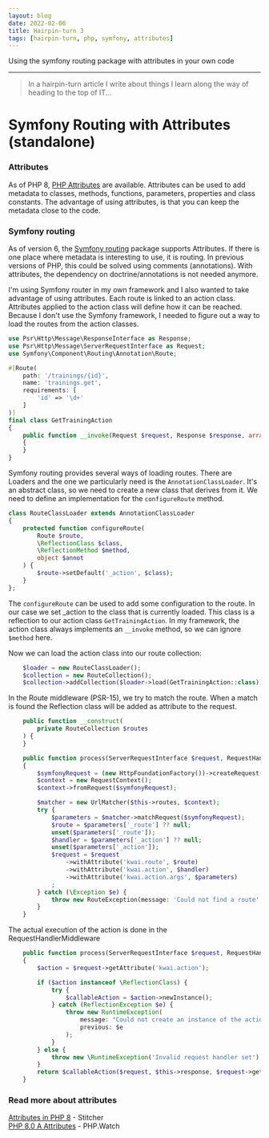 ```yaml
---
layout: blog
date: 2022-02-06
title: Hairpin-turn 3
tags: [hairpin-turn, php, symfony, attributes]
---
```


Using the symfony routing package with attributes in your own code

---

> In a hairpin-turn article I write about things I learn along the way of heading
> to the top of IT...

# Symfony Routing with Attributes (standalone)

### Attributes
As of PHP 8, [PHP Attributes](https://www.php.net/manual/en/language.attributes.overview.php) 
are available. Attributes can be used to add metadata to classes, methods, 
functions, parameters, properties and class constants. The advantage of using 
attributes, is that you can keep the metadata close to the code.

### Symfony routing
As of version 6, the [Symfony routing](https://symfony.com/doc/current/routing.html) 
package supports Attributes. If there is one place where metadata is interesting
to use, it is routing. In previous versions of PHP, this could be solved using
comments (annotations). With attributes, the dependency on doctrine/annotations
is not needed anymore.

I'm using Symfony router in my own framework and I also wanted to take advantage
of using attributes. Each route is linked to an action class. Attributes applied
to the action class will define how it can be reached. Because I don't use the
Symfony framework, I needed to figure out a way to load the routes from the action
classes.

````php
use Psr\Http\Message\ResponseInterface as Response;
use Psr\Http\Message\ServerRequestInterface as Request;
use Symfony\Component\Routing\Annotation\Route;

#[Route(
    path: '/trainings/{id}',
    name: 'trainings.get',
    requirements: [
        'id' => '\d+'
    ]
)]
final class GetTrainingAction
{
    public function __invoke(Request $request, Response $response, array $args): Response
    {
    }
}
````

Symfony routing provides several ways of loading routes. There are Loaders and 
the one we particularly need is the `AnnotationClassLoader`. It's an 
abstract class, so we need to create a new class that derives from it. We need to
define an implementation for the `configureRoute` method.

````php
class RouteClassLoader extends AnnotationClassLoader
{
    protected function configureRoute(
        Route $route,
        \ReflectionClass $class,
        \ReflectionMethod $method,
        object $annot
    ) {
        $route->setDefault('_action', $class);
    }
};
````
The `configureRoute` can be used to add some configuration to the route. In our
case we set _action to the class that is currently loaded. This class is
a reflection to our action class `GetTrainingAction`. In my framework, the action
class always implements an `__invoke` method, so we can ignore `$method` here.

Now we can load the action class into our route collection:

````php
    $loader = new RouteClassLoader();
    $collection = new RouteCollection();
    $collection->addCollection($loader->load(GetTrainingAction::class));
````

In the Route middleware (PSR-15), we try to match the route. When a match is
found the Reflection class will be added as attribute to the request.

````php
    public function __construct(
        private RouteCollection $routes
    ) {
    }

    public function process(ServerRequestInterface $request, RequestHandlerInterface $handler): ResponseInterface
    {
        $symfonyRequest = (new HttpFoundationFactory())->createRequest($request);
        $context = new RequestContext();
        $context->fromRequest($symfonyRequest);

        $matcher = new UrlMatcher($this->routes, $context);
        try {
            $parameters = $matcher->matchRequest($symfonyRequest);
            $route = $parameters['_route'] ?? null;
            unset($parameters['_route']);
            $handler = $parameters['_action'] ?? null;
            unset($parameters['_action']);
            $request = $request
                ->withAttribute('kwai.route', $route)
                ->withAttribute('kwai.action', $handler)
                ->withAttribute('kwai.action.args', $parameters)
            ;
        } catch (\Exception $e) {
            throw new RouteException(message: 'Could not find a route', previous: $e);
        }
    }
````

The actual execution of the action is done in the RequestHandlerMiddleware

````php
    public function process(ServerRequestInterface $request, RequestHandlerInterface $handler): ResponseInterface
    {
        $action = $request->getAttribute('kwai.action');

        if ($action instanceof \ReflectionClass) {
            try {
                $callableAction = $action->newInstance();
            } catch (ReflectionException $e) {
                throw new RuntimeException(
                    message: "Could not create an instance of the action class: $action",
                    previous: $e
                );
            }
        } else {
            throw new \RuntimeException('Invalid request handler set');
        }
        return $callableAction($request, $this->response, $request->getAttribute('kwai.action.args'));
    }
````

### Read more about attributes
[Attributes in PHP 8](https://stitcher.io/blog/attributes-in-php-8) - Stitcher  
[PHP 8.0 A Attributes](https://php.watch/versions/8.0/attributes) - PHP.Watch
